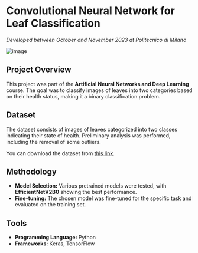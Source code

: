 # Convolutional Neural Network for Leaf Classification

*Developed between October and November 2023 at Politecnico di Milano*

![image](https://github.com/user-attachments/assets/1e845a90-562a-4c1d-9f2f-9957e0ed007f)

## Project Overview
This project was part of the **Artificial Neural Networks and Deep Learning** course. The goal was to classify images of leaves into two categories based on their health status, making it a binary classification problem.

## Dataset
The dataset consists of images of leaves categorized into two classes indicating their state of health. Preliminary analysis was performed, including the removal of some outliers.

You can download the dataset from [this link](https://drive.google.com/drive/u/0/folders/152B-_69uFDqnDyBIbS0gEhjlwHmqEKeB).

## Methodology
- **Model Selection:** Various pretrained models were tested, with **EfficientNetV2B0** showing the best performance.
- **Fine-tuning:** The chosen model was fine-tuned for the specific task and evaluated on the training set.

## Tools
- **Programming Language:** Python
- **Frameworks:** Keras, TensorFlow
